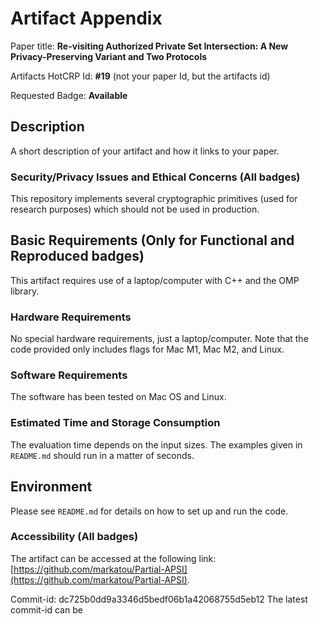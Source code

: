 # Artifact Appendix

Paper title: **Re-visiting Authorized Private Set Intersection: A New Privacy-Preserving Variant and Two Protocols**

Artifacts HotCRP Id: **#19** (not your paper Id, but the artifacts id)

Requested Badge: **Available**

## Description
A short description of your artifact and how it links to your paper.

### Security/Privacy Issues and Ethical Concerns (All badges)
This repository implements several cryptographic primitives (used for research purposes) which should not be used in production.
## Basic Requirements (Only for Functional and Reproduced badges)
This artifact requires use of a laptop/computer with C++ and the OMP library.

### Hardware Requirements
No special hardware requirements, just a laptop/computer. Note that the code provided only includes flags for Mac M1, Mac M2, and Linux.

### Software Requirements
The software has been tested on Mac OS and Linux. 

### Estimated Time and Storage Consumption
The evaluation time depends on the input sizes. The examples given in `README.md` should run in a matter of seconds. 

## Environment
Please see `README.md` for details on how to set up and run the code.

### Accessibility (All badges)
The artifact can be accessed at the following link: [https://github.com/markatou/Partial-APSI](https://github.com/markatou/Partial-APSI).

Commit-id: dc725b0dd9a3346d5bedf06b1a42068755d5eb12 The latest commit-id can be 
